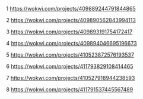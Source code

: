 1 https://wokwi.com/projects/409889244791844865

2 https://wokwi.com/projects/409890562843994113

3 https://wokwi.com/projects/409893191754172417

4 https://wokwi.com/projects/409894046695196673

5 https://wokwi.com/projects/410523872576193537

6 https://wokwi.com/projects/411793829108414465

7 https://wokwi.com/projects/410527918944238593

8 https://wokwi.com/projects/411791537445567489
